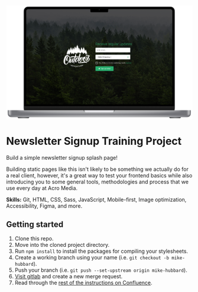 ![Newsletter Signup Preview Graphic](images/readme-preview.png)

# Newsletter Signup Training Project

Build a simple newsletter signup splash page!

Building static pages like this isn't likely to be something we actually do for a real client, however, it's a great way to test your frontend basics while also introducing you to some general tools, methodologies and process that we use every day at Acro Media.

**Skills:** Git, HTML, CSS, Sass, JavaScript, Mobile-first, Image optimization, Accessibility, Figma, and more.

## Getting started

1. Clone this repo.
2. Move into the cloned project directory.
3. Run `npm install` to install the packages for compiling your stylesheets.
3. Create a working branch using your name (i.e. `git checkout -b mike-hubbard`).
4. Push your branch (i.e. `git push --set-upstream origin mike-hubbard`).
5. [Visit gitlab](https://git.acromedia.com/teams/ux/training/newsletter-signup/-/merge_requests) and create a new merge request.
6. Read through the [rest of the instructions on Confluence](https://acromedia.atlassian.net/wiki/spaces/UX/pages/425361409/FE+Training+1+-+Newsletter+Signup).

